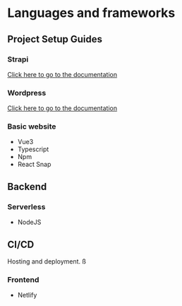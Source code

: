 # Languages and frameworks

## Project Setup Guides
### Strapi
[Click here to go to the documentation](/frameworks/strapi/)

### Wordpress
[Click here to go to the documentation](/frameworks/wordpress/)


### Basic website
- Vue3
- Typescript
- Npm
- React Snap

## Backend

### Serverless
- NodeJS

## CI/CD
Hosting and deployment.
ß
### Frontend
- Netlify
